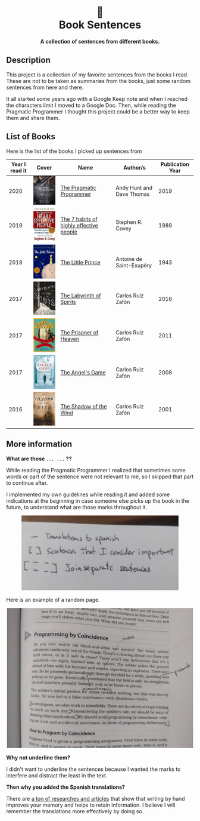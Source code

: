 <h1 align="center">
        📖 <br>
      Book Sentences
</h1>

<p align="center">
      <b>A collection of sentences from different books.</b>
</p> 

## Description

This project is a collection of my favorite sentences from the books I read. These are not to be taken as summaries from the books, just some random sentences from here and there. 

It all started some years ago with a Google Keep note and when I reached the characters limit I moved to a Google Doc. Then, while reading the Pragmatic Programmer I thought this project could be a better way to keep them and share them.

## List of Books

Here is the list of the books I picked up sentences from

| Year I read it | Cover | Name | Author/s | Publication Year |
|----------------|-------|------|----------|------------------|
| 2020 | <img width="100" src="./books/the-pragmatic-programmer/the-pragmatic-programmer.png" />|[The Pragmatic Programmer](./books/the-pragmatic-programmer)|Andy Hunt and Dave Thomas | 2019 |
| 2019 |<img width="100" src="./books/the-7-habits-of-highly-effective-people/the-7-habits-of-highly-effective-people.png" /> | [The 7 habits of highly effective people](./books/the-7-habits-of-highly-effective-people)| Stephen R. Covey | 1989 |
| 2018 |<img width="100" src="./books/the-little-prince/the-little-prince.png" /> | [The Little Prince](./books/the-little-prince)| Antoine de Saint-Exupéry | 1943 |
| 2017 |<img width="100" src="./books/the-labyrinth-of-spirits/the-labyrinth-of-spirits.png" /> | [The Labyrinth of Spirits](./books/the-labyrinth-of-spirits)| Carlos Ruiz Zafón | 2016 |
| 2017 |<img width="100" src="./books/the-prisoner-of-heaven/the-prisoner-of-heaven.png" /> | [The Prisoner of Heaven](./books/the-prisoner-of-heaven)| Carlos Ruiz Zafón | 2011 |
| 2017 |<img width="100" src="./books/the-angels-game/the-angels-game.png" /> | [The Angel's Game](./books/the-angels-game)| Carlos Ruiz Zafón | 2008 |
| 2016 |<img width="100" src="./books/the-shadow-of-the-wind/the-shadow-of-the-wind.png" /> | [The Shadow of the Wind](./books/the-shadow-of-the-wind)| Carlos Ruiz Zafón | 2001 |

## More information

**What are those `... ...` ??**

While reading the Pragmatic Programmer I realized that sometimes some words or part of the sentence were not relevant to me, so I skipped that part to continue after.

I implemented my own guidelines while reading it and added some indications at the beginning in case someone else picks up the book in the future, to understand what are those marks throughout it.

<p align="center">
    <img  height="200"  alt="Guidelines" src="./assets/guidelines.jpg" />
</p>

Here is an example of a random page.

<p align="center">
    <img  width="500"  alt="Guidelines Example" src="./assets/guidelines_example.jpg" />
</p>

**Why not underline them?**

I didn't want to underline the sentences because I wanted the marks to interfere and distract the least in the text.
      
**Then why you added the Spanish translations?**

There are [a ton of researches and articles](https://www.google.com/search?q=Writing+by+hand+to+retain+information&oq=Writing+by+hand+to+retain+information) that show that writing by hand improves your memory and helps to retain information. I believe I will remember the translations more effectively by doing so.
